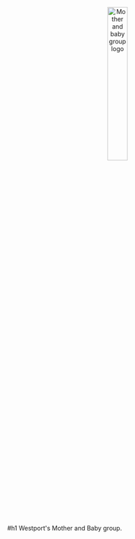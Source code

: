 <p align="center">
<img src="https://res.cloudinary.com/dwnm1wdkt/image/upload/v1650714782/READ.ME.images/Mother_and_baby_Logo_wsxx32.png" width="30% " height="30%"  alt="Mother and baby group logo">
</p>
#h1 Westport's Mother and Baby group.